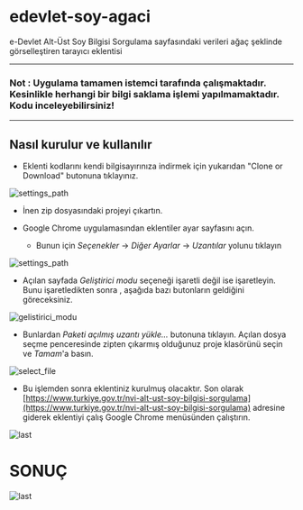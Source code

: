 # edevlet-soy-agaci
e-Devlet Alt-Üst Soy Bilgisi Sorgulama sayfasındaki verileri ağaç şeklinde görselleştiren tarayıcı eklentisi

----

### Not : Uygulama tamamen istemci tarafında çalışmaktadır. Kesinlikle herhangi bir bilgi saklama işlemi yapılmamaktadır. Kodu inceleyebilirsiniz!

---- 
## Nasıl kurulur ve kullanılır

* Eklenti kodlarını kendi bilgisayırınıza indirmek için yukarıdan "Clone or Download" butonuna tıklayınız. 

![settings_path](https://i.hizliresim.com/EPyPbn.png)

* İnen zip dosyasındaki projeyi çıkartın.

* Google Chrome uygulamasından eklentiler ayar sayfasını açın.
    * Bunun için _Seçenekler_ -> _Diğer Ayarlar_ -> _Uzantılar_ yolunu tıklayın
    
![settings_path](https://i.hizliresim.com/MdaajM.png)

* Açılan sayfada _Geliştirici modu_ seçeneği işaretli değil ise işaretleyin. Bunu işaretledikten sonra , aşağıda bazı butonların geldiğini göreceksiniz.

![gelistirici_modu](https://i.hizliresim.com/gO99Q0.png)

* Bunlardan _Paketi açılmış uzantı yükle..._ butonuna tıklayın. Açılan dosya seçme penceresinde zipten çıkarmış olduğunuz proje klasörünü seçin ve _Tamam_'a basın.

![select_file](https://i.hizliresim.com/qGJJzZ.png)

* Bu işlemden sonra eklentiniz kurulmuş olacaktır. Son olarak [https://www.turkiye.gov.tr/nvi-alt-ust-soy-bilgisi-sorgulama](https://www.turkiye.gov.tr/nvi-alt-ust-soy-bilgisi-sorgulama) adresine giderek eklentiyi çalış Google Chrome menüsünden çalıştırın.


![last](https://i.hizliresim.com/9mDDjZ.png)

# SONUÇ

![last](https://i.hizliresim.com/m2JJOP.png)

